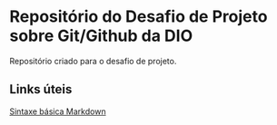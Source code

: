 # Repositório do Desafio de Projeto sobre Git/Github da DIO
Repositório criado para o desafio de projeto.

## Links úteis
[Sintaxe básica Markdown](https://www.markdownguide.org/basic-syntax/)
